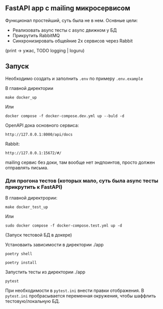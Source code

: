 ## FastAPI app с mailing микросервисом
Функционал простейший, суть была не в нем.
Оснвные цели:
* Реализовать async тесты с async движком у БД
* Прикрутить RabbitMQ
* Синхронизировать общейние 2х сервисов через Rabbit

(print -> ужас, TODO logging | loguru)
## Запуск

Необходимо создать и заполнить `.env` по примеру `.env.example`

В главной директории
```
make docker_up
```
Или
```
docker compose -f docker-compose.dev.yml up --buld -d
```

OpenAPI дока основного сервиса:
```
http://127.0.0.1:8000/api/docs
```
Rabbit:
```
http://127.0.0.1:15672/#/
```
mailing сервис без доки, там вообще нет эндпоинтов, просто должен отправлять письма.

### Для прогона тестов (которых мало, суть была async тесты прикрутить к FastAPI)
В главной директрории:
```
make docker_test_up
```
Или
```
sudo docker compose -f docker-compose.test.yml up -d
```
(Запуск тестовой БД в докере)

Установаить зависимости в директории ./app
```
poetry shell
```
```
poetry install
```

Запустить тесты из директории ./app
```
pytest
```
При необходимости в `pytest.ini` внести правки отображения.
В `pytest.ini` пробрасывается переменная окружения, чтобы шаффлить тестовую/локальную БД.
